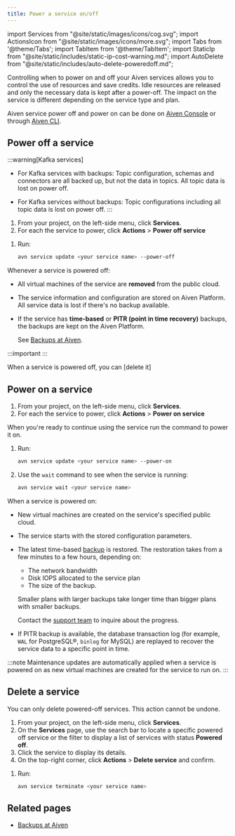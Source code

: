 ```yaml
---
title: Power a service on/off
---
```


import Services from "@site/static/images/icons/cog.svg";
import ActionsIcon from "@site/static/images/icons/more.svg";
import Tabs from '@theme/Tabs';
import TabItem from '@theme/TabItem';
import StaticIp from "@site/static/includes/static-ip-cost-warning.md";
import AutoDelete from "@site/static/includes/auto-delete-poweredoff.md";

Controlling when to power on and off your Aiven services allows you to control the use of resources and save credits.
Idle resources are released and only the necessary data is kept after a power-off.
The impact on the service is different depending on the service type and plan.

Aiven service power off and power on can be done on [Aiven
Console](https://console.aiven.io) or through
[Aiven CLI](/docs/platform/concepts/service-power-cycle).

## Power off a service

:::warning[Kafka services]
- For Kafka services with backups: Topic configuration, schemas and connectors are all
  backed up, but not the data in topics. All topic data is lost on power off.

- For Kafka services without backups: Topic configurations including all
  topic data is lost on power off.
:::

<Tabs groupId="sync">
<TabItem value="Console" label="Console" default>

1. From your project, on the left-side menu, click <Services className="icon"/> **Services**.
1. For each the service to power, click <ActionsIcon className="icon"/> **Actions** >
   **Power off service**

</TabItem>
<TabItem value="CLI" label="CLI">

1. Run:

   ```bash
   avn service update <your service name> --power-off
   ```

</TabItem>
</Tabs>

Whenever a service is powered off:

- All virtual machines of the service are **removed** from the
  public cloud.
- The service information and configuration are stored on Aiven
  Platform. All service data is lost if there's no backup available.
- If the service has **time-based** or **PITR (point in time
  recovery)** backups, the backups are kept on the Aiven Platform.

  See [Backups at Aiven][backup].

:::important
<AutoDelete/>
:::

<StaticIp/>

When a service is powered off, you can [delete it]

## Power on a service

<Tabs groupId="sync">
<TabItem value="Console" label="Console" default>

1. From your project, on the left-side menu, click <Services className="icon"/> **Services**.
1. For each the service to power, click <ActionsIcon className="icon"/> **Actions** >
   **Power on service**

</TabItem>
<TabItem value="CLI" label="CLI">

When you're ready to continue using the service run the command to
power it on.

1. Run:

   ```bash
   avn service update <your service name> --power-on
   ```

1. Use the `wait` command to see when the service is running:

   ```bash
   avn service wait <your service name>
   ```

</TabItem>
</Tabs>

When a service is powered on:

-   New virtual machines are created on the service's specified public cloud.
-   The service starts with the stored configuration parameters.
-   The latest time-based [backup][backup] is restored.
    The restoration takes from a few minutes
    to a few hours, depending on:
    - The network bandwidth
    - Disk IOPS allocated to the service plan
    - The size of the backup.

    Smaller plans with larger backups take longer time than bigger plans with smaller backups.

    Contact the [support team](mailto:support@aiven.io) to inquire about the progress.

-   If PITR backup is available, the database transaction log (for example,
    `WAL` for PostgreSQL®, `binlog` for MySQL) are replayed to
    recover the service data to a specific point in time.

:::note
Maintenance updates are automatically applied when a service is powered
on as new virtual machines are created for the service to run on.
:::

## Delete a service

You can only delete powered-off services. This action cannot be undone.

<Tabs groupId="sync">
<TabItem value="Console" label="Console" default>

1.  From your project, on the left-side menu, click <Services className="icon"/> **Services**.
1.  On the **Services** page, use the search bar to locate a specific
    powered off service or the filter to display a list of services with
    status **Powered off**.
1.  Click the service to display its details.
1.  On the top-right corner, click <ActionsIcon className="icon"/> **Actions** >
    **Delete service** and confirm.

</TabItem>
<TabItem value="CLI" label="CLI">

1. Run:

   ```bash
   avn service terminate <your service name>
   ```

</TabItem>
</Tabs>

## Related pages

- [Backups at Aiven][backup]

[backup]: /docs/platform/concepts/service_backups
